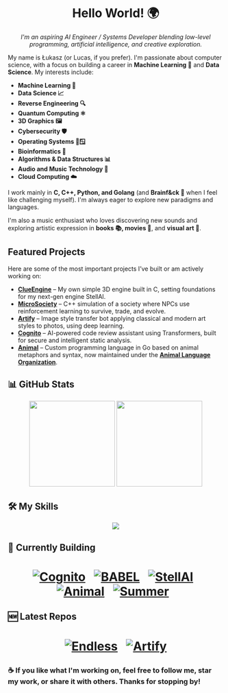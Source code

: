 <h1 align="center">Hello World! 🌍</h1>


<p align="center">
  <em>I'm an aspiring AI Engineer / Systems Developer blending low-level programming, artificial intelligence, and creative exploration.</em>
</p>

My name is Łukasz (or Lucas, if you prefer). I'm passionate about computer science, with a focus on building a career in **Machine Learning 🤖** and **Data Science**. My interests include:

- **Machine Learning 🤖**
- **Data Science 📈**
- **Reverse Engineering 🔍**
- **Quantum Computing ⚛️**
- **3D Graphics 🖼️**
- **Cybersecurity 🛡️**
- **Operating Systems 🐧🪟**
- **Bioinformatics 🧬**
- **Algorithms & Data Structures 📊**
- **Audio and Music Technology 🎵**
- **Cloud Computing ☁️**

I work mainly in **C, C++, Python, and Golang** (and **Brainf&ck 🧠** when I feel like challenging myself). I'm always eager to explore new paradigms and languages.

I'm also a music enthusiast who loves discovering new sounds and exploring artistic expression in **books 📚, movies 🎥**, and **visual art 🎨**.

## Featured Projects

Here are some of the most important projects I’ve built or am actively working on:

- **[ClueEngine](https://github.com/Klus3kk/cluengine)** – My own simple 3D engine built in C, setting foundations for my next-gen engine StellAI.
- **[MicroSociety](https://github.com/Klus3kk/microsociety)** – C++ simulation of a society where NPCs use reinforcement learning to survive, trade, and evolve.
- **[Artify](https://github.com/Klus3kk/artify)** – Image style transfer bot applying classical and modern art styles to photos, using deep learning.
- **[Cognito](https://github.com/Klus3kk/cognito)** – AI-powered code review assistant using Transformers, built for secure and intelligent static analysis.
- **[Animal](https://github.com/AnimalLanguage/animal)** – Custom programming language in Go based on animal metaphors and syntax, now maintained under the **[Animal Language Organization](https://github.com/animal-lang)**.

## 📊 GitHub Stats

<p align="center">
  <img height=200 src="https://github-readme-stats.vercel.app/api?username=Klus3kk&theme=tokyonight&hide=issues,contribs,prs" />
  <img height=200 src="https://github-readme-stats.vercel.app/api/top-langs?username=Klus3kk&layout=compact&langs_count=8&card_width=320&theme=tokyonight" />
</p>

## 🛠️ My Skills

<p align="center">
  <a href="https://skillicons.dev">
    <img src="https://skillicons.dev/icons?i=ableton,ae,ai,anaconda,arch,aws,bash,blender,c,cpp,cmake,css,dart,discord,docker,dynamodb,eclipse,emacs,figma,flask,flutter,gcp,git,github,go,haskell,html,idea,js,kali,latex,linux,md,nextjs,nodejs,npm,opencv,pycharm,pnpm,postgres,powershell,pr,ps,py,pytorch,r,react,regex,rust,sklearn,spring,svg,tailwind,tensorflow,ts,ubuntu,unity,unreal,vim,visualstudio,vscode,windows,xd,yarn" />
  </a>
</p>

## 🚧 Currently Building

<h1 align="center"><a href="https://github.com/Klus3kk/github-readme-stats">

[![Cognito](https://github-readme-stats.vercel.app/api/pin/?username=Klus3kk&repo=cognito&bg_color=0d1116&title_color=325aa8&text_color=a4aacb&icon_color=007ec6)](https://github.com/Klus3kk/cognito) &nbsp;
[![BABEL](https://github-readme-stats.vercel.app/api/pin/?username=Klus3kk&repo=BABEL&bg_color=0d1116&title_color=325aa8&text_color=a4aacb&icon_color=007ec6)](https://github.com/Klus3kk/BABEL) &nbsp;
[![StellAI](https://github-readme-stats.vercel.app/api/pin/?username=Klus3kk&repo=stellai&bg_color=0d1116&title_color=325aa8&text_color=a4aacb&icon_color=007ec6)](https://github.com/Klus3kk/stellai) &nbsp;
[![Animal](https://github-readme-stats.vercel.app/api/pin/?username=Klus3kk&repo=animal&bg_color=0d1116&title_color=325aa8&text_color=a4aacb&icon_color=007ec6)](https://github.com/Klus3kk/animal) &nbsp;
[![Summer](https://github-readme-stats.vercel.app/api/pin/?username=Klus3kk&repo=summer&bg_color=0d1116&title_color=325aa8&text_color=a4aacb&icon_color=007ec6)](https://github.com/Klus3kk/summer) &nbsp;
</p>

## 🆕 Latest Repos

<h1 align="center"><a href="https://github.com/Klus3kk/github-readme-stats">

[![Endless](https://github-readme-stats.vercel.app/api/pin/?username=Klus3kk&repo=endless&bg_color=0d1116&title_color=325aa8&text_color=a4aacb&icon_color=007ec6)](https://github.com/Klus3kk/endless) &nbsp;
[![Artify](https://github-readme-stats.vercel.app/api/pin/?username=Klus3kk&repo=artify&bg_color=0d1116&title_color=325aa8&text_color=a4aacb&icon_color=007ec6)](https://github.com/Klus3kk/artify)

</p>

### ☕ If you like what I'm working on, feel free to follow me, star my work, or share it with others. Thanks for stopping by!
